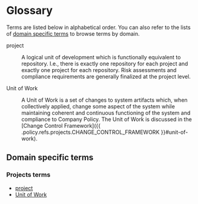 # Glossary

Terms are listed below in alphabetical order. You can also refer to the lists of [domain specific terms](#domain-specific-terms) to browse terms by domain.

<dl>
<dt id="project">project</dt>
<dd>

A logical unit of development which is functionally equivalent to repository. I.e., there is exactly one repository for each project and exactly one project for each repository. Risk assessments and compliance requirements are generally finalized at the project level.

</dd>

<dt id="unit-of-work">Unit of Work</dt>
<dd>

A Unit of Work is a set of changes to system artifacts which, when collectively applied, change some aspect of the system while maintaining coherent and continuous functioning of the system and compliance to Company Policy. The Unit of Work is discussed in the [Change Control Framework]({{  .policy.refs.projects.CHANGE_CONTROL_FRAMEWORK }}#unit-of-work).

</dd>

</dl>

## Domain specific terms
### Projects terms

* [project](#project)
* [Unit of Work](#unit-of-work)

